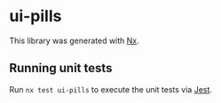 # ui-pills

This library was generated with [Nx](https://nx.dev).

## Running unit tests

Run `nx test ui-pills` to execute the unit tests via [Jest](https://jestjs.io).

